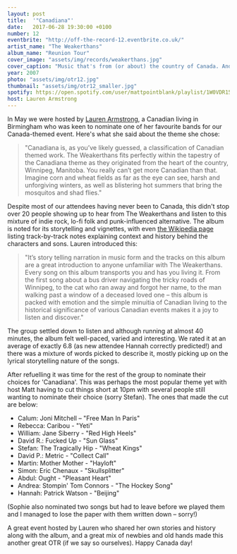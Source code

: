 ```yaml
---
layout: post
title:  '"Canadiana"'
date:   2017-06-28 19:30:00 +0100
number: 12
eventbrite: "http://off-the-record-12.eventbrite.co.uk/"
artist_name: "The Weakerthans"
album_name: "Reunion Tour"
cover_image: "assets/img/records/weakerthans.jpg"
cover_caption: "Music that's from (or about) the country of Canada. And because it was Canada Day a few days after our event!"
year: 2007
photo: "assets/img/otr12.jpg"
thumbnail: "assets/img/otr12_smaller.jpg"
spotify: https://open.spotify.com/user/mattpointblank/playlist/1W0VDR15ubsZ61qoFReY7p
host: Lauren Armstrong
---
```


In May we were hosted by [Lauren Armstrong](https://twitter.com/strong_lae), a Canadian living in Birmingham who was keen to nominate one of her favourite bands for our Canada-themed event. Here's what she said about the theme she chose:

>"Canadiana is, as you’ve likely guessed, a classification of Canadian themed work. The Weakerthans fits perfectly within the tapestry of the Canadiana theme as they originated from the heart of the country, Winnipeg, Manitoba. You really can’t get more Canadian than that. Imagine corn and wheat fields as far as the eye can see, harsh and unforgiving winters, as well as blistering hot summers that bring the mosquitos and shad flies."

Despite most of our attendees having never been to Canada, this didn't stop over 20 people showing up to hear from The Weakerthans and listen to this mixture of indie rock, lo-fi folk and punk-influenced alternative. The album is noted for its storytelling and vignettes, with even [the Wikipedia page](https://en.wikipedia.org/wiki/Reunion_Tour) listing track-by-track notes explaining context and history behind the characters and sons. Lauren introduced this: 

>"It’s story telling narration in music form and the tracks on this album are a great introduction to anyone unfamiliar with The Weakerthans. Every song on this album transports you and has you living it. From the first song about a bus driver navigating the tricky roads of Winnipeg, to the cat who ran away and forgot her name, to the man walking past a window of a deceased loved one – this album is packed with emotion and the simple minuitia of Canadian living to the historical significance of various Canadian events makes it a joy to listen and discover."

The group settled down to listen and although running at almost 40 minutes, the album felt well-paced, varied and interesting. We rated it at an average of exactly 6.8 (as new attendee Hannah correctly predicted!) and there was a mixture of words picked to describe it, mostly picking up on the lyrical storytelling nature of the songs. 

After refuelling it was time for the rest of the group to nominate their choices for 'Canadiana'. This was perhaps the most popular theme yet with host Matt having to cut things short at 10pm with several people still wanting to nominate their choice (sorry Stefan). The ones that made the cut are below:

- Calum: Joni Mitchell – "Free Man In Paris"
- Rebecca: Caribou - "Yeti"
- William: Jane Siberry - "Red High Heels"
- David R.: Fucked Up - "Sun Glass"
- Stefan: The Tragically Hip - "Wheat Kings"
- David P.: Metric - "Collect Call"
- Martin: Mother Mother - "Hayloft"
- Simon: Eric Chenaux - "Skullsplitter"
- Abdul: Ought - "Pleasant Heart"
- Andrea: Stompin' Tom Connors - "The Hockey Song"
- Hannah: Patrick Watson - "Beijing"

(Sophie also nominated two songs but had to leave before we played them and I managed to lose the paper with them written down – sorry!)

A great event hosted by Lauren who shared her own stories and history along with the album, and a great mix of newbies and old hands made this another great OTR (if we say so ourselves). Happy Canada day!